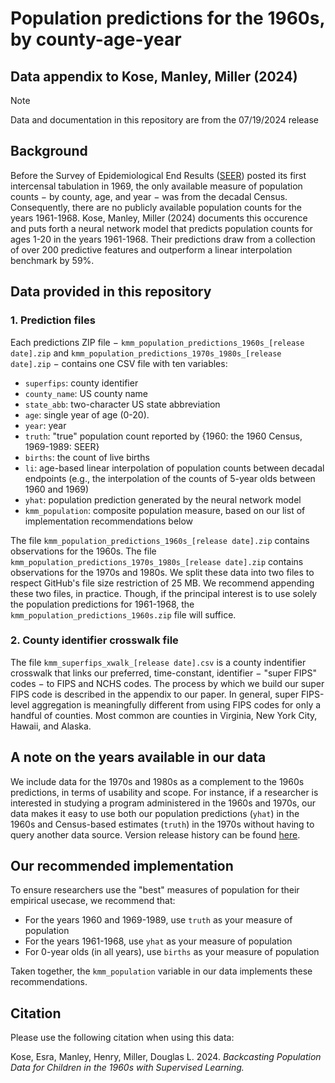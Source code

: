 # Population predictions for the 1960s, by county-age-year
Data appendix to Kose, Manley, Miller (2024)
---
>[!NOTE]
> Data and documentation in this repository are from the 07/19/2024 release

## Background
Before the Survey of Epidemiological End Results ([SEER](https://seer.cancer.gov/)) posted its first intercensal tabulation in 1969, the only available measure of population counts $-$ by county, age, and year $-$ was from the decadal Census. Consequently, there are no publicly available population counts for the years 1961-1968. Kose, Manley, Miller (2024) documents this occurence and puts forth a neural network model that predicts population counts for ages 1-20 in the years 1961-1968. Their predictions draw from a collection of over 200 predictive features and outperform a linear interpolation benchmark by 59\%. 

## Data provided in this repository
### 1. Prediction files
Each predictions ZIP file $-$ `kmm_population_predictions_1960s_[release date].zip` and `kmm_population_predictions_1970s_1980s_[release date].zip` $-$ contains one CSV file with ten variables: 

- `superfips`: county identifier
- `county_name`: US county name
- `state_abb`: two-character US state abbreviation
- `age`: single year of age (0-20).
- `year`: year
- `truth`: "true" population count reported by \{1960: the 1960 Census, 1969-1989: SEER\}
- `births`: the count of live births
- `li`: age-based linear interpolation of population counts between decadal endpoints (e.g., the interpolation of the counts of 5-year olds between 1960 and 1969)
- `yhat`: population prediction generated by the neural network model
- `kmm_population`: composite population measure, based on our list of implementation recommendations below

The file `kmm_population_predictions_1960s_[release date].zip` contains observations for the 1960s. The file `kmm_population_predictions_1970s_1980s_[release date].zip` contains observations for the 1970s and 1980s. We split these data into two files to respect GitHub's file size restriction of 25 MB. We recommend appending these two files, in practice. Though, if the principal interest is to use solely the population predictions for 1961-1968, the `kmm_population_predictions_1960s.zip` file will suffice. 

### 2. County identifier crosswalk file
The file `kmm_superfips_xwalk_[release date].csv` is a county indentifier crosswalk that links our preferred, time-constant, identifier $-$ "super FIPS" codes $-$ to FIPS and NCHS codes. The process by which we build our super FIPS code is described in the appendix to our paper. In general, super FIPS-level aggregation is meaningfully different from using FIPS codes for only a handful of counties. Most common are counties in Virginia, New York City, Hawaii, and Alaska.

## A note on the years available in our data
We include data for the 1970s and 1980s as a complement to the 1960s predictions, in terms of usability and scope. For instance, if a researcher is interested in studying a program administered in the 1960s and 1970s, our data makes it easy to use both our population predictions (`yhat`) in the 1960s and Census-based estimates (`truth`) in the 1970s without having to query another data source. Version release history can be found [here](https://github.com/henrymanley/population_predictions_1960s/commits/main/).

## Our recommended implementation
To ensure researchers use the "best" measures of population for their empirical usecase, we recommend that: 
- For the years 1960 and 1969-1989, use `truth` as your measure of population
- For the years 1961-1968, use `yhat` as your measure of population
- For 0-year olds (in all years), use `births` as your measure of population

Taken together, the `kmm_population` variable in our data implements these recommendations. 

## Citation
Please use the following citation when using this data:

Kose, Esra, Manley, Henry, Miller, Douglas L. 2024. _Backcasting Population Data for Children in the 1960s with
Supervised Learning._
